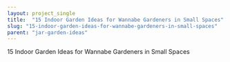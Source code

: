```yaml
---
layout: project_single
title:  "15 Indoor Garden Ideas for Wannabe Gardeners in Small Spaces"
slug: "15-indoor-garden-ideas-for-wannabe-gardeners-in-small-spaces"
parent: "jar-garden-ideas"
---
```

15 Indoor Garden Ideas for Wannabe Gardeners in Small Spaces